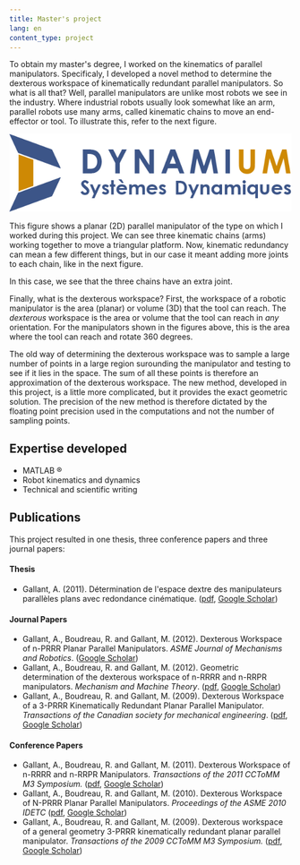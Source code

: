 ```yaml
---
title: Master's project
lang: en
content_type: project
---
```



To obtain my master's degree, I worked on the kinematics of parallel manipulators. Specificaly, I developed a novel method to determine the dexterous workspace of kinematically redundant parallel manipulators. So what is all that? Well, parallel manipulators are unlike most robots we see in the industry. Where industrial robots usually look somewhat like an arm, parallel robots use many arms, called kinematic chains to move an end-effector or tool. To illustrate this, refer to the next figure.

![logo](/assets/images/logo.png)

This figure shows a planar (2D) parallel manipulator of the type on which I worked during this project. We can see three kinematic chains (arms) working together to move a triangular platform. Now, kinematic redundancy can mean a few different things, but in our case it meant adding more joints to each chain, like in the next figure.



In this case, we see that the three chains have an extra joint. 



Finally, what is the dexterous workspace? First, the workspace of a robotic manipulator is the area (planar) or volume (3D) that the tool can reach. The *dexterous* workspace is the area or volume that the tool can reach in *any* orientation. For the manipulators shown in the figures above, this is the area where the tool can reach and rotate 360 degrees.

The old way of determining the dexterous workspace was to sample a large number of points in a large region surounding the manipulator and testing to see if it lies in the space. The sum of all these points is therefore an approximation of the dexterous workspace. The new method, developed in this project, is a little more complicated, but it provides the exact geometric solution. The precision of the new method is therefore dictated by the floating point precision used in the computations and not the number of sampling points.

## Expertise developed
- MATLAB &reg;
- Robot kinematics and dynamics
- Technical and scientific writing

## Publications
This project resulted in one thesis, three conference papers and three journal papers:

#### Thesis
- Gallant, A. (2011). Détermination de l'espace dextre des manipulateurs parallèles plans avec redondance cinématique. ([pdf](https://central.bac-lac.gc.ca/.item?id=MR81190&op=pdf&app=Library&oclc_number=1007724872), [Google Scholar](https://scholar.google.com/citations?view_op=view_citation&hl=en&user=SvfSQMMAAAAJ&sortby=pubdate&citation_for_view=SvfSQMMAAAAJ:QIV2ME_5wuYC))

#### Journal Papers
- Gallant, A., Boudreau, R. and Gallant, M. (2012). Dexterous Workspace of n-PRRR Planar Parallel Manipulators. _ASME Journal of Mechanisms and Robotics_. ([Google Scholar](https://scholar.google.com/citations?view_op=view_citation&hl=en&user=SvfSQMMAAAAJ&sortby=pubdate&citation_for_view=SvfSQMMAAAAJ:d1gkVwhDpl0C))
- Gallant, A., Boudreau, R. and Gallant, M. (2012). Geometric determination of the dexterous workspace of n-RRRR and n-RRPR manipulators. _Mechanism and Machine Theory_. ([pdf](https://www.researchgate.net/profile/Andre-Gallant-2/publication/256934744_Geometric_determination_of_the_dexterous_workspace_of_n-RRRR_and_n-RRPR_manipulators/links/5e90b5c6299bf130798e144c/Geometric-determination-of-the-dexterous-workspace-of-n-RRRR-and-n-RRPR-manipulators.pdf), [Google Scholar](https://scholar.google.com/citations?view_op=view_citation&hl=en&user=SvfSQMMAAAAJ&sortby=pubdate&citation_for_view=SvfSQMMAAAAJ:u-x6o8ySG0sC))
- Gallant, A., Boudreau, R. and Gallant, M. (2009). Dexterous Workspace of a 3-PRRR Kinematically Redundant Planar Parallel Manipulator. _Transactions of the Canadian society for mechanical engineering_. ([pdf](https://web.archive.org/web/20100911000319id_/http://www.tcsme.org:80/Papers/Vol33/Vol33No4Paper9.pdf), [Google Scholar](https://scholar.google.com/citations?view_op=view_citation&hl=en&user=SvfSQMMAAAAJ&sortby=pubdate&citation_for_view=SvfSQMMAAAAJ:u5HHmVD_uO8C))

#### Conference Papers
- Gallant, A., Boudreau, R. and Gallant, M. (2011). Dexterous Workspace of n-RRRR and n-RRPR Manipulators. _Transactions of the 2011 CCToMM M3 Symposium._ ([pdf](http://www.cctomm.ca/2011/P03.pdf), [Google Scholar](https://scholar.google.com/citations?view_op=view_citation&hl=en&user=SvfSQMMAAAAJ&sortby=pubdate&citation_for_view=SvfSQMMAAAAJ:4DMP91E08xMC))
- Gallant, A., Boudreau, R. and Gallant, M. (2010). Dexterous Workspace of N-PRRR Planar Parallel Manipulators. _Proceedings of the ASME 2010 IDETC_ ([pdf](http://citeseerx.ist.psu.edu/viewdoc/download?doi=10.1.1.1089.7933&rep=rep1&type=pdf), [Google Scholar](https://scholar.google.com/citations?view_op=view_citation&hl=en&user=SvfSQMMAAAAJ&sortby=pubdate&citation_for_view=SvfSQMMAAAAJ:Wp0gIr-vW9MC))
- Gallant, A., Boudreau, R. and Gallant, M. (2009). Dexterous workspace of a general geometry 3-PRRR kinematically redundant planar parallel manipulator. _Transactions of the 2009 CCToMM M3 Symposium._ ([pdf](http://www.cctomm.ca/2009/P13.pdf), [Google Scholar](https://scholar.google.com/citations?view_op=view_citation&hl=en&user=SvfSQMMAAAAJ&sortby=pubdate&citation_for_view=SvfSQMMAAAAJ:aqlVkmm33-oC))
